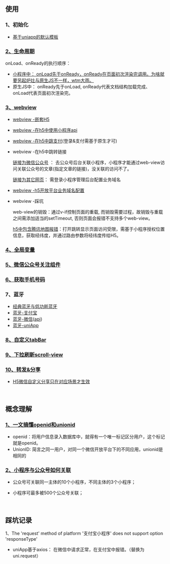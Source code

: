 ## 使用
### 1、初始化

* [基于uniapp的默认模板](https://github.com/yang1212/build-demo/tree/master/4%E3%80%81%E5%B0%8F%E7%A8%8B%E5%BA%8F/uniapp-demo)


### [2、生命周期](https://blog.csdn.net/qq_37291064/article/details/87913066)

onLoad、onReady的执行顺序：

* [小程序中： onLoad先于onReady，onReady在页面初次渲染完调用。为啥就要另起炉灶与原生JS不一样，wtm大雨。](https://juejin.cn/post/6844903928400707591)
* 原生JS中： onReady先于onLoad, onReady代表文档结构加载完成、onLoad代表页面初次渲染完。

### [3、webview](https://uniapp.dcloud.net.cn/component/web-view.html#web-view)

* [webview -嵌套H5](https://www.aliyue.net/10218.html)
* [webview -在h5中使用小程序api](https://juejin.cn/post/6844904061842653191)
* [webview -在h5中跳支付](https://developers.weixin.qq.com/community/develop/article/doc/0008e22ff80d088bcd9c8b42156c13)(登录&支付需基于原生才可)
* webview -在h5中跳转链接

    [链接为微信公众号](https://developers.weixin.qq.com/community/develop/doc/0002e28d800ab084efad2e5c158400)
    ： 去公众号后台关联小程序，小程序才能通过web-view访问关联公众号的文章(指定文章的链接)，没关联的访问不了。
  
    [链接为其它网页](https://www.abwuliu.com/news/99137.html)： 需登录小程序管理后台配置业务域名
    
* [webview -h5开放平台业务域名配置]((https://www.abwuliu.com/news/99137.html)
)
* webview -踩坑

    web-view的销毁：通过v-if控制页面的重载, 而销毁需要过程，故销毁与重载之间需添加适当的setTimeout, 否则页面会报错不支持多个web-view。

    [h5中包含腾讯地图报错](https://forum.alipay.com/mini-app/post/13701013)：打开跳转显示页面访问受限，需基于小程序授权位置信息，获取经纬度，并通过路由参数将经纬度传给H5。


### [4、全局变量](https://ask.dcloud.net.cn/article/35021)

### [5、微信公众号关注组件](https://developers.weixin.qq.com/miniprogram/dev/component/official-account.html)

### [6、获取手机号码](https://www.jianshu.com/p/9aceb1fcb3a0)

### 7、蓝牙
* [经典蓝牙与低功耗蓝牙](https://zhuanlan.zhihu.com/p/149244010)
* [蓝牙-支付宝](https://opendocs.alipay.com/mini/api/bluetooth-intro)
* [蓝牙-微信](https://developers.weixin.qq.com/miniprogram/dev/framework/device/ble.html)([api](https://developers.weixin.qq.com/miniprogram/dev/api/device/bluetooth-ble/wx.writeBLECharacteristicValue.html))
* [蓝牙-uniApp](https://uniapp.dcloud.net.cn/api/system/bluetooth.html)

### [8、自定义tabBar](https://developers.weixin.qq.com/miniprogram/dev/framework/ability/custom-tabbar.html)

### [9、下拉刷新scroll-view](https://blog.csdn.net/houruoyu3/article/details/112481762)

### [10、转发&分享](https://developers.weixin.qq.com/miniprogram/dev/reference/api/Page.html#onShareAppMessage-Object-object)
* [H5微信自定义分享只在对应场景才生效](https://developers.weixin.qq.com/community/develop/doc/00004c7ff500f8527f2d9656951800)

<br/>

## 概念理解
### [1、一文搞懂openid和unionid](https://cloud.tencent.com/developer/article/1708827)
* openid：将用户信息录入数据库中，就得有一个唯一标记区分用户，这个标记就是openid。
* UnionID:  简言之同一用户，对同一个微信开放平台下的不同应用，unionid是相同的

### [2、小程序与公众号如何关联](https://juejin.cn/post/6993622759175618590)

* 公众号可关联同一主体的10个小程序，不同主体的3个小程序；

* 小程序可最多被500个公众号关联；

<br/>


## 踩坑记录
1、The 'request' method of platform '支付宝小程序' does not support option 'responseType'
* uniApp基于axios： 在微信中请求正常，在支付宝中报错。（替换为uni.request）





